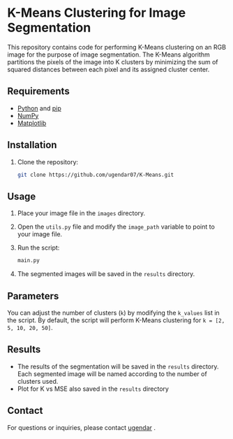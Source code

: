 # K-Means Clustering for Image Segmentation

This repository contains code for performing K-Means clustering on an RGB image for the purpose of image segmentation. The K-Means algorithm partitions the pixels of the image into K clusters by minimizing the sum of squared distances between each pixel and its assigned cluster center.

## Requirements

- [Python](https://www.python.org/) and [pip](https://pip.pypa.io/)
- [NumPy](https://numpy.org/)
- [Matplotlib](https://matplotlib.org/)

## Installation

1. Clone the repository:

    ```bash
    git clone https://github.com/ugendar07/K-Means.git
    ```

 
   

## Usage

1. Place your image file in the `images` directory.
2. Open the `utils.py` file and modify the `image_path` variable to point to your image file.
3. Run the script:

    ```bash
    main.py
    ```

4. The segmented images will be saved in the `results` directory.

## Parameters

You can adjust the number of clusters (`k`) by modifying the `k_values` list in the script. By default, the script will perform K-Means clustering for `k = [2, 5, 10, 20, 50]`.

## Results

- The results of the segmentation will be saved in the `results` directory. Each segmented image will be named according to the number of clusters used.
- Plot for K vs MSE also saved in the `results` directory



## Contact
For questions or inquiries, please contact [ugendar](mailto:ugendar07@gmail.com) .

  

